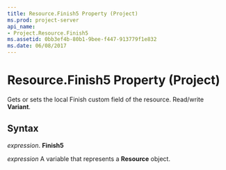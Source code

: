 ```yaml
---
title: Resource.Finish5 Property (Project)
ms.prod: project-server
api_name:
- Project.Resource.Finish5
ms.assetid: 0bb3ef4b-80b1-9bee-f447-913779f1e832
ms.date: 06/08/2017
---
```



# Resource.Finish5 Property (Project)

Gets or sets the local Finish custom field of the resource. Read/write **Variant**.


## Syntax

 _expression_. **Finish5**

 _expression_ A variable that represents a **Resource** object.


